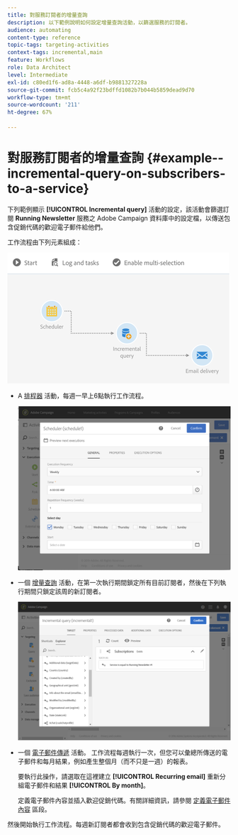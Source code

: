 ```yaml
---
title: 對服務訂閱者的增量查詢
description: 以下範例說明如何設定增量查詢活動，以篩選服務的訂閱者。
audience: automating
content-type: reference
topic-tags: targeting-activities
context-tags: incremental,main
feature: Workflows
role: Data Architect
level: Intermediate
exl-id: c80ed1f6-ad8a-4448-a6df-b9881327228a
source-git-commit: fcb5c4a92f23bdffd1082b7b044b5859dead9d70
workflow-type: tm+mt
source-wordcount: '211'
ht-degree: 67%

---
```


# 對服務訂閱者的增量查詢 {#example--incremental-query-on-subscribers-to-a-service}

下列範例顯示 **[!UICONTROL Incremental query]** 活動的設定，該活動會篩選訂閱 **Running Newsletter** 服務之 Adobe Campaign 資料庫中的設定檔，以傳送包含促銷代碼的歡迎電子郵件給他們。

工作流程由下列元素組成：

![](assets/incremental_query_example1.png)

* A [排程器](../../automating/using/scheduler.md) 活動，每週一早上6點執行工作流程。

   ![](assets/incremental_query_example2.png)

* 一個 [增量查詢](../../automating/using/incremental-query.md) 活動，在第一次執行期間鎖定所有目前訂閱者，然後在下列執行期間只鎖定該周的新訂閱者。

   ![](assets/incremental_query_example3.png)

* 一個 [電子郵件傳遞](../../automating/using/email-delivery.md) 活動。 工作流程每週執行一次，但您可以彙總所傳送的電子郵件和每月結果，例如產生整個月（而不只是一週）的報表。

   要執行此操作，請選取在這裡建立 **[!UICONTROL Recurring email]** 重新分組電子郵件和結果 **[!UICONTROL By month]**。

   定義電子郵件內容並插入歡迎促銷代碼。有關詳細資訊，請參閱 [定義電子郵件內容](../../designing/using/personalization.md) 區段。

然後開始執行工作流程。每週新訂閱者都會收到包含促銷代碼的歡迎電子郵件。

